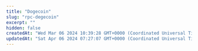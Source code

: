 ```yaml
---
title: "Dogecoin"
slug: "rpc-degecoin"
excerpt: ""
hidden: false
createdAt: "Wed Mar 06 2024 10:39:28 GMT+0000 (Coordinated Universal Time)"
updatedAt: "Sat Apr 06 2024 07:27:07 GMT+0000 (Coordinated Universal Time)"
---
```

